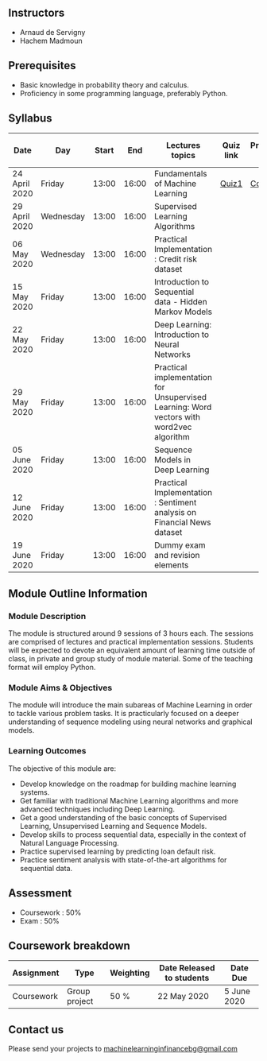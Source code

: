 ## Instructors

* Arnaud de Servigny 
* Hachem Madmoun 


## Prerequisites
* Basic knowledge in probability theory and calculus.
* Proficiency in some programming language, preferably Python. 


## Syllabus

| Date    | Day | Start | End | Lectures topics  | Quiz link | Programming Session | Solution to Programming Session |
|----------- | ----------- | ----------- | ----------- | ----------- | ----------- |-----------|----------- |
| 24 April 2020 | Friday | 13:00 | 16:00 |  Fundamentals of Machine Learning   | [Quiz1](https://forms.gle/dQ56fMHfHc31jHQ96) | [Code1](https://colab.research.google.com/drive/11oUfmfzmx4fpLedTbVXp_dRPf2YQYRMy) | [Solution1](https://colab.research.google.com/drive/1kaP7SVbVObIfywE5YEJVO1iBBezWemQ4) |
| 29 April 2020 | Wednesday | 13:00 | 16:00 | Supervised Learning Algorithms | | | | 
| 06 May 2020 | Wednesday | 13:00 | 16:00 | Practical Implementation : Credit risk dataset | | | |
| 15 May 2020 | Friday | 13:00 | 16:00 | Introduction to Sequential data - Hidden Markov Models | | | |
| 22 May 2020 | Friday | 13:00 | 16:00 | Deep Learning: Introduction to Neural Networks | | | |
| 29 May 2020 | Friday | 13:00 | 16:00 | Practical implementation for Unsupervised Learning: Word vectors with word2vec algorithm| | | | 
| 05 June 2020 | Friday | 13:00 | 16:00 | Sequence Models in Deep Learning | | | | 
| 12 June 2020 | Friday | 13:00 | 16:00 | Practical Implementation : Sentiment analysis on Financial News dataset | | | | 
| 19 June 2020 | Friday | 13:00 | 16:00 | Dummy exam and revision elements | | | |


## Module Outline Information

### Module Description
The module is structured around 9 sessions of 3 hours each. The sessions are comprised of lectures and practical implementation sessions. Students will be expected to devote an equivalent amount of learning time outside of class, in private and group study of module material. Some of the teaching format will employ Python.

### Module Aims & Objectives
The module will introduce the main subareas of Machine Learning in order to tackle various problem tasks. It is practicularly focused on a deeper understanding of sequence modeling using neural networks and graphical models.  

### Learning Outcomes 

The objective of this module are:
* Develop knowledge on the roadmap for building machine learning systems.
* Get familiar with traditional Machine Learning algorithms and more advanced techniques including Deep Learning. 
* Get a good understanding of the basic concepts of Supervised Learning, Unsupervised Learning and Sequence Models.
* Develop skills to process sequential data, especially in the context of Natural Language Processing. 
* Practice supervised learning by predicting loan default risk.
* Practice sentiment analysis with state-of-the-art algorithms for sequential data.



## Assessment 

* Coursework : 50%
* Exam : 50% 

## Coursework breakdown

| Assignment    | Type | Weighting | Date Released to students | Date Due  | 
|-------------- | ---- | ---------- | ------------------------ | --------- | 
| Coursework  | Group project | 50 % |  22 May 2020 | 5 June 2020 |


## Contact us 
Please send your projects to machinelearninginfinancebg@gmail.com



